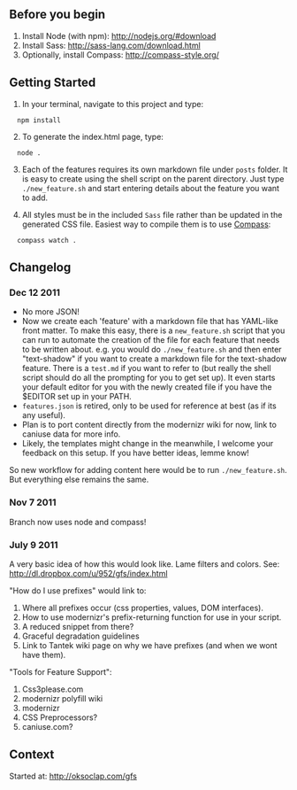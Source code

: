 ## Before you begin

1. Install Node (with npm): http://nodejs.org/#download
2. Install Sass: http://sass-lang.com/download.html 
3. Optionally, install Compass: http://compass-style.org/

## Getting Started

1. In your terminal, navigate to this project and type: 
```
  npm install
```

2. To generate the index.html page, type:
```
  node .
```

3. Each of the features requires its own markdown file under `posts` folder. It is easy to create using the shell script on the parent directory. Just type `./new_feature.sh` and start entering details about the feature you want to add. 

4.  All styles must be in the included `Sass` file rather than be updated in the generated CSS file. Easiest way to compile them is to use [Compass](http://compass-style.org/):
```
  compass watch .
```

## Changelog

### Dec 12 2011

- No more JSON!
- Now we create each 'feature' with a markdown file that has YAML-like front matter. To make this easy, there is a `new_feature.sh` script that you can run to automate the creation of the file for each feature that needs to be written about. e.g. you would do `./new_feature.sh` and then enter "text-shadow" if you want to create a markdown file for the text-shadow feature. There is a `test.md` if you want to refer to (but really the shell script should do all the prompting for you to get set up). It even starts your default editor for you with the newly created file if you have the $EDITOR set up in your PATH.
- `features.json` is retired, only to be used for reference at best (as if its any useful).
- Plan is to port content directly from the modernizr wiki for now, link to caniuse data for more info. 
- Likely, the templates might change in the meanwhile, I welcome your feedback on this setup. If you have better ideas, lemme know!

So new workflow for adding content here would be to run `./new_feature.sh`. But everything else remains the same. 

### Nov 7 2011

Branch now uses node and compass!

### July 9 2011
A very basic idea of how this would look like. Lame filters and colors. See: http://dl.dropbox.com/u/952/gfs/index.html

"How do I use prefixes" would link to:

1. Where all prefixes occur (css properties, values, DOM interfaces). 
2. How to use modernizr's prefix-returning function for use in your script.
3. A reduced snippet from there?
4. Graceful degradation guidelines
5. Link to Tantek wiki page on why we have prefixes (and when we wont have them).


"Tools for Feature Support":

1. Css3please.com
2. modernizr polyfill wiki
3. modernizr
4. CSS Preprocessors? 
5. caniuse.com?


Context
------
Started at: http://oksoclap.com/gfs

